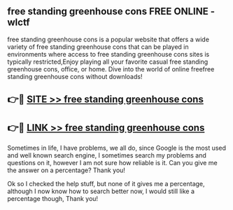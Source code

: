 ## free standing greenhouse cons FREE ONLINE - wlctf

free standing greenhouse cons is a popular website that offers a wide variety of free standing greenhouse cons that can be played in environments where access to free standing greenhouse cons sites is typically restricted,Enjoy playing all your favorite casual free standing greenhouse cons, office, or home. Dive into the world of online freefree standing greenhouse cons without downloads!

## 👉🔴 [SITE >> free standing greenhouse cons](http://news.freeplayer.one?title=free_standing_greenhouse_cons&ref=FRRE)

## 👉🔴 [LINK >> free standing greenhouse cons](http://news.freeplayer.one?title=free_standing_greenhouse_cons&ref=FREE)

Sometimes in life, I have problems, we all do, since Google is the most used and well known search engine, I sometimes search my problems and questions on it, however I am not sure how reliable is it. Can you give me the answer on a percentage? Thank you!

Ok so I checked the help stuff, but none of it gives me a percentage, although I now know how to search better now, I would still like a percentage though, Thank you!